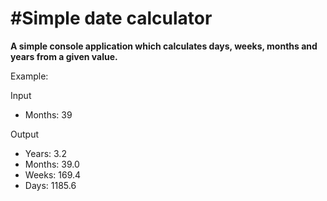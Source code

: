 <b><h1>#Simple date calculator</h1></b>

<b>A simple console application which calculates days, weeks, months and years from a given value.</b>

<p>Example:</p> 

Input
* Months: 39

Output
* Years: 3.2
* Months: 39.0
* Weeks: 169.4
* Days: 1185.6
